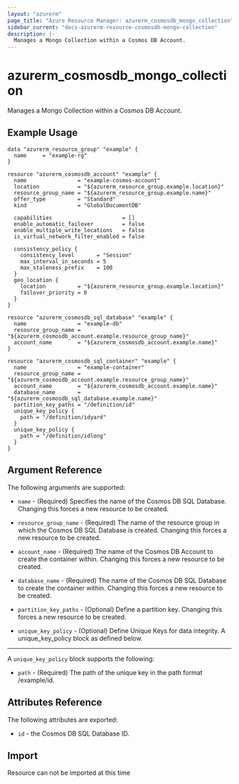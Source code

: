 ```yaml
---
layout: "azurerm"
page_title: "Azure Resource Manager: azurerm_cosmosdb_mongo_collection"
sidebar_current: "docs-azurerm-resource-cosmosdb-mongo-collection"
description: |-
  Manages a Mongo Collection within a Cosmos DB Account.
---
```


# azurerm_cosmosdb_mongo_collection

Manages a Mongo Collection within a Cosmos DB Account.

## Example Usage

```hcl
data "azurerm_resource_group" "example" {
  name     = "example-rg"
}

resource "azurerm_cosmosdb_account" "example" {
  name                = "example-cosmos-account"
  location            = "${azurerm_resource_group.example.location}"
  resource_group_name = "${azurerm_resource_group.example.name}"
  offer_type          = "Standard"
  kind                = "GlobalDocumentDB"

  capabilities                      = []
  enable_automatic_failover         = false
  enable_multiple_write_locations   = false
  is_virtual_network_filter_enabled = false

  consistency_policy {
    consistency_level       = "Session"
    max_interval_in_seconds = 5
    max_staleness_prefix    = 100
  }
  geo_location {  
    location          = "${azurerm_resource_group.example.location}"
    failover_priority = 0
  }
}

resource "azurerm_cosmosdb_sql_database" "example" {
  name                = "example-db"
  resource_group_name = "${azurerm_cosmosdb_account.example.resource_group_name}"
  account_name        = "${azurerm_cosmosdb_account.example.name}"
}

resource "azurerm_cosmosdb_sql_container" "example" {
  name                = "example-container"
  resource_group_name = "${azurerm_cosmosdb_account.example.resource_group_name}"
  account_name        = "${azurerm_cosmosdb_account.example.name}"
  database_name       = "${azurerm_cosmosdb_sql_database.example.name}"
  partition_key_paths = "/definition/id"
  unique_key_policy {
    path = "/definition/idyard"
  }
  unique_key_policy {
    path = "/definition/idlong"
  }
}
```

## Argument Reference

The following arguments are supported:

* `name` - (Required) Specifies the name of the Cosmos DB SQL Database. Changing this forces a new resource to be created.

* `resource_group_name` - (Required) The name of the resource group in which the Cosmos DB SQL Database is created. Changing this forces a new resource to be created.

* `account_name` - (Required) The name of the Cosmos DB Account to create the container within. Changing this forces a new resource to be created.

* `database_name` - (Required) The name of the Cosmos DB SQL Database to create the container within. Changing this forces a new resource to be created.

* `partition_key_paths` - (Optional) Define a partition key. Changing this forces a new resource to be created.

* `unique_key_policy` - (Optional) Define Unique Keys for data integrity. A unique_key_policy block as defined below.

---

A `unique_key_policy` block supports the following:

* `path` - (Required) The path of the unique key in the path format /example/id.


## Attributes Reference

The following attributes are exported:

* `id` - the Cosmos DB SQL Database ID.

## Import

Resource can not be imported at this time
